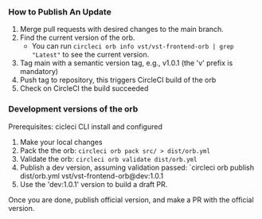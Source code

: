 ### How to Publish An Update
1. Merge pull requests with desired changes to the main branch.
2. Find the current version of the orb.
    - You can run `circleci orb info vst/vst-frontend-orb | grep "Latest"` to see the current version.
3. Tag main with a semantic version tag, e.g., v1.0.1 (the 'v' prefix is mandatory)
4. Push tag to repository, this triggers CircleCI build of the orb
5. Check on CircleCI the build succeeded

### Development versions of the orb

Prerequisites: cicleci CLI install and configured

1. Make your local changes
2. Pack the the orb:
    `circleci orb pack src/ > dist/orb.yml`
3. Validate the orb:
    `circleci orb validate dist/orb.yml`
4. Publish a dev version, assuming validation passed:
    `circleci orb publish dist/orb.yml vst/vst-frontend-orb@dev:1.0.1
5. Use the 'dev:1.0.1' version to build a draft PR.

Once you are done, publish official version, and make a PR with the official version.

